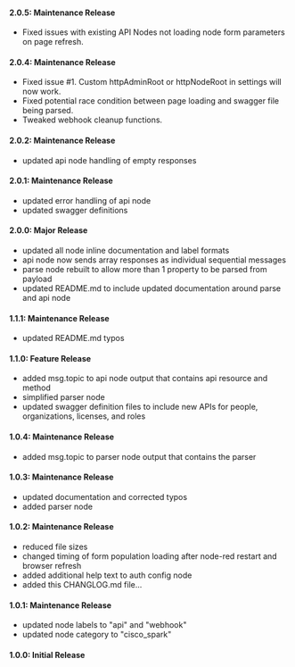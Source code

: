 #### 2.0.5: Maintenance Release

  - Fixed issues with existing API Nodes not loading node form parameters on page refresh.  

#### 2.0.4: Maintenance Release

  - Fixed issue #1. Custom httpAdminRoot or httpNodeRoot in settings will now work.
  - Fixed potential race condition between page loading and swagger file being parsed.
  - Tweaked webhook cleanup functions.

#### 2.0.2: Maintenance Release

  - updated api node handling of empty responses

#### 2.0.1: Maintenance Release

  - updated error handling of api node
  - updated swagger definitions

#### 2.0.0: Major Release

  - updated all node inline documentation and label formats
  - api node now sends array responses as individual sequential messages
  - parse node rebuilt to allow more than 1 property to be parsed from payload
  - updated README.md to include updated documentation around parse and api node

#### 1.1.1: Maintenance Release

  - updated README.md typos

#### 1.1.0: Feature Release

  - added msg.topic to api node output that contains api resource and method
  - simplified parser node
  - updated swagger definition files to include new APIs for people, organizations, licenses, and roles

#### 1.0.4: Maintenance Release

  - added msg.topic to parser node output that contains the parser

#### 1.0.3: Maintenance Release

  - updated documentation and corrected typos
  - added parser node

#### 1.0.2: Maintenance Release

  - reduced file sizes
  - changed timing of form population loading after node-red restart and browser refresh
  - added additional help text to auth config node
  - added this CHANGLOG.md file...

#### 1.0.1: Maintenance Release

  - updated node labels to "api" and "webhook"
  - updated node category to "cisco_spark"

#### 1.0.0: Initial Release
